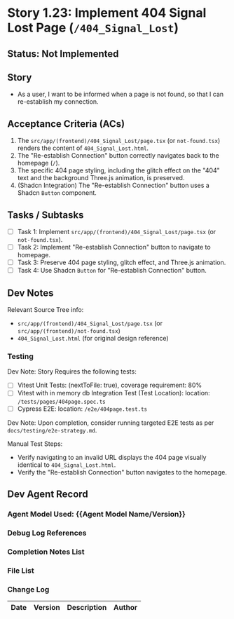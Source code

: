# Story 1.23: Implement 404 Signal Lost Page (`/404_Signal_Lost`)

## Status: Not Implemented

## Story

- As a user, I want to be informed when a page is not found, so that I can re-establish my connection.

## Acceptance Criteria (ACs)

1.  The `src/app/(frontend)/404_Signal_Lost/page.tsx` (or `not-found.tsx`) renders the content of `404_Signal_Lost.html`.
2.  The "Re-establish Connection" button correctly navigates back to the homepage (`/`).
3.  The specific 404 page styling, including the glitch effect on the "404" text and the background Three.js animation, is preserved.
4.  (Shadcn Integration) The "Re-establish Connection" button uses a Shadcn `Button` component.

## Tasks / Subtasks

- [ ] Task 1: Implement `src/app/(frontend)/404_Signal_Lost/page.tsx` (or `not-found.tsx`).
- [ ] Task 2: Implement "Re-establish Connection" button to navigate to homepage.
- [ ] Task 3: Preserve 404 page styling, glitch effect, and Three.js animation.
- [ ] Task 4: Use Shadcn `Button` for "Re-establish Connection" button.

## Dev Notes

Relevant Source Tree info:
- `src/app/(frontend)/404_Signal_Lost/page.tsx` (or `src/app/(frontend)/not-found.tsx`)
- `404_Signal_Lost.html` (for original design reference)

### Testing

Dev Note: Story Requires the following tests:

- [ ] Vitest Unit Tests: (nextToFile: true), coverage requirement: 80%
- [ ] Vitest with in memory db Integration Test (Test Location): location: `/tests/pages/404page.spec.ts`
- [ ] Cypress E2E: location: `/e2e/404page.test.ts`

Dev Note: Upon completion, consider running targeted E2E tests as per `docs/testing/e2e-strategy.md`.

Manual Test Steps:
- Verify navigating to an invalid URL displays the 404 page visually identical to `404_Signal_Lost.html`.
- Verify the "Re-establish Connection" button navigates to the homepage.

## Dev Agent Record

### Agent Model Used: {{Agent Model Name/Version}}

### Debug Log References

### Completion Notes List

### File List

### Change Log

| Date | Version | Description | Author |
| :--- | :------ | :---------- | :----- |
